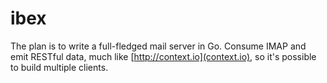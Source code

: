 # ibex

The plan is to write a full-fledged mail server in Go. Consume IMAP
and emit RESTful data, much like [http://context.io](context.io), so
it's possible to build multiple clients.

